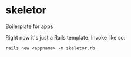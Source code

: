 # skeletor
Boilerplate for apps

Right now it's just a Rails template. Invoke like so:

    rails new <appname> -m skeletor.rb
